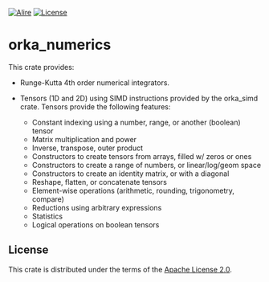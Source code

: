 [![Alire](https://img.shields.io/endpoint?url=https://alire.ada.dev/badges/orka_numerics.json)](https://alire.ada.dev/crates/orka_numerics.html)
[![License](https://img.shields.io/github/license/onox/orka.svg?color=blue)](https://github.com/onox/orka/blob/master/LICENSE)

# orka_numerics

This crate provides:

- Runge-Kutta 4th order numerical integrators.

- Tensors (1D and 2D) using SIMD instructions provided by the orka_simd crate.
  Tensors provide the following features:

  * Constant indexing using a number, range, or another (boolean) tensor
  * Matrix multiplication and power
  * Inverse, transpose, outer product
  * Constructors to create tensors from arrays, filled w/ zeros or ones
  * Constructors to create a range of numbers, or linear/log/geom space
  * Constructors to create an identity matrix, or with a diagonal
  * Reshape, flatten, or concatenate tensors
  * Element-wise operations (arithmetic, rounding, trigonometry, compare)
  * Reductions using arbitrary expressions
  * Statistics
  * Logical operations on boolean tensors

## License

This crate is distributed under the terms of the [Apache License 2.0][url-apache].

  [url-apache]: https://opensource.org/licenses/Apache-2.0
